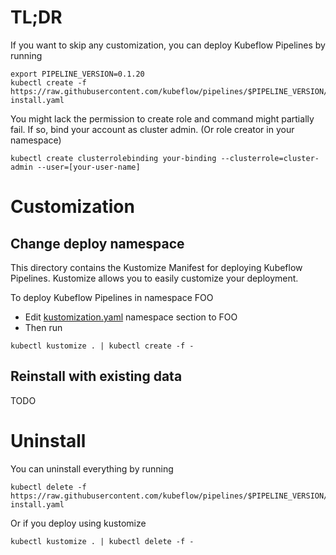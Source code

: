 # TL;DR
If you want to skip any customization, you can deploy Kubeflow Pipelines by running
```
export PIPELINE_VERSION=0.1.20
kubectl create -f https://raw.githubusercontent.com/kubeflow/pipelines/$PIPELINE_VERSION/manifests/namespaced-install.yaml
```

You might lack the permission to create role and command might partially fail. If so, bind your account as cluster admin.
(Or role creator in your namespace)
```
kubectl create clusterrolebinding your-binding --clusterrole=cluster-admin --user=[your-user-name]
```

# Customization

## Change deploy namespace
This directory contains the Kustomize Manifest for deploying Kubeflow Pipelines. 
Kustomize allows you to easily customize your deployment.

To deploy Kubeflow Pipelines in namespace FOO
- Edit [kustomization.yaml](namespaced-install/kustomization.yaml) namespace section to FOO
- Then run 
```
kubectl kustomize . | kubectl create -f -
```

## Reinstall with existing data
TODO


# Uninstall
You can uninstall everything by running
```
kubectl delete -f https://raw.githubusercontent.com/kubeflow/pipelines/$PIPELINE_VERSION/manifests/namespaced-install.yaml
```

Or if you deploy using kustomize
```
kubectl kustomize . | kubectl delete -f -
```
